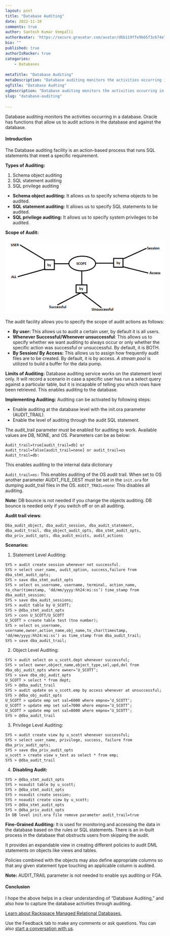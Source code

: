 ```yaml
---
layout: post
title: "Database Auditing"
date: 2022-11-10
comments: true
author: Santosh Kumar Vempalli
authorAvatar: 'https://secure.gravatar.com/avatar/d6b119ffe9b65f3c674e7c7f1570a397'
bio: ""
published: true
authorIsRacker: true
categories:
    - Databases
    
metaTitle: "Database Auditing"
metaDescription: "Database auditing monitors the activities occurring in a database. Oracle has functions that allow us to audit actions in the database and against the database."
ogTitle: "Database Audting"
ogDescription: "Database auditing monitors the activities occurring in a database. Oracle has functions that allow us to audit actions in the database and against the database."
slug: "database-auditing"

---
```

Database auditing monitors the activities occurring in a database. Oracle has functions that allow us to audit actions in the database and against the database. 
<!--more-->

#### Introduction
The Database auditing facility is an action-based process that runs SQL statements that meet a specific requirement.

**Types of Auditing:**

1.	Schema object auditing
2.	SQL statement auditing
3.	SQL privilege auditing
`

- **Schema object auditing:** It allows us to specify schema objects to be audited.
 - **SQL statement auditing:** It allows us to specify SQL statements to be audited.
 - **SQL privilege auditing:** It allows us to specify system privileges to be audited.


**Scope of Audit:**

<img src=Picture1.png title="database-auditing" alt="database auditing" >

The audit facility allows you to specify the scope of audit actions as follows:

- **By user:** This allows us to audit a certain user, by default it is all users.
- **Whenever Successful/Whenever unsuccessful**: This allows us to specify whether we want auditing to always occur or only whether the specific action was successful or unsuccessful. By default, it is BOTH.
- **By Session/ By Access:** This allows us to assign how frequently audit files are to be created. By default, it is by access.
*A stream pool* is utilized to build a buffer for the data pump.

**Limits of Auditing:**
Database auditing service works on the statement level only. It will record a scenario in case a specific user has run a select query against a particular table, but it is incapable of telling you which rows have been retrieved.  This enables auditing to the database.

**Implementing Auditing:** 
Auditing can be activated by following steps:

-	Enable auditing at the database level with the init.ora parameter (AUDIT_TRAIL).
-	Enable the level of auditing through the audit SQL statement.

The audit_trail parameter must be enabled for auditing to work. Available values are DB, NONE, and OS. Parameters can be as below:

```
Audit_trail=true[audit_trail=db] or audit_trail=false[audit_trail=none] or audit_trail=os
Audit_trail=db: 
```

This enables auditing to the internal data dictionary

```Audit_trail=os:``` This enables auditing of the OS audit trail. When set to OS another parameter AUDIT_FILE_DEST must be set in the ```init.ora``` for dumping audit_trail files in the OS.
```AUDIT_TRAIL=none```: This disables all auditing.

**Note:** DB bounce is not needed if you change the objects auditing. DB bounce is needed only if you switch off or on all auditing.

**Audit trail views**:
```
Dba_audit_object, dba_audit_session, dba_audit_statement, dba_audit_trail, dba_object_audit_opts, dba_stmt_audit_opts, dba_priv_audit_opts, dba_audit_exists, audit_actions
```

**Scenarios:**

1. Statement Level Auditing:

```
SYS > audit create session whenever not successful.
SYS > select user_name, audit_option, success,failure from dba_stmt_audit_opts;
SYS > save dba_stmt_audit_opts
SYS > select os_username, username, terminal, action_name, to_char(timestamp, ‘dd/mm/yyyy:hh24:mi:ss’) time_stamp from dba_audit_session;
SYS > save dba_audit_sessions;
SYS > audit table by U_SCOTT;
SYS > @dba_stmt_audit_opts
SYS > conn U_SCOTT/U_SCOTT
U_SCOTT > create table test (tno number);
SYS > select os_username, username,owner,action_name,obj_name,to_char(timestamp, ‘dd/mm/yyyy:hh24:mi:ss’) as time_stamp from dba_audit_trail;
SYS > save dba_audit_trail;
```

2. Object Level Auditing:
```
SYS > audit select on u_scott.dept whenever successful;
SYS > select owner,object_name,object_type,sel,upd,del from dba_obj_audit_opts where owner=’U_SCOTT’;
SYS > save dba_obj_audit_opts
U_SCOTT > select * from dept;
SYS > @dba_audit_trail
SYS > audit update on u_scott.emp by access whenever at unsuccessful;
SYS > @dba_obj_audit_opts
U_SCOTT > update emp set sal=6000 where empno=’U_SCOTT’;
U_SCOTT > update emp set sal=7000 where empno=’U_SCOTT’;
U_SCOTT > update emp set sal=8000 where empno=’U_SCOTT’;
SYS > @dba_audit_trail
```

3.	Privilege Level Auditing:

```
SYS > audit create view by u_scott whenever successful;
SYS > select user_name, privilege, success, failure from dba_priv_audit_opts;
SYS > save dba_priv_audit_opts
u_scott > create view v_test as select * from emp; 
SYS > @dba_audit_trail
```

4. **Disabling Audit:**

```
SYS > @dba_stmt_audit_opts
SYS > noaudit table by u_scott;
SYS > @dba_stmt_audit_opts
SYS > noaudit create session;
SYS > noaudit create view by u_scott;
SYS > @dba_stmt_audit_opts
SYS > @dba_priv_audit_opts
In DB level init.ora file remove parameter audit_trail=true
```
**Fine-Grained Auditing:**
It is used for monitoring and accessing the data in the database based on the rules or SQL statements. There is an in-built process in the database that obstructs users from skipping the audit.

It provides an expandable view in creating different policies to audit DML statements on objects like views and tables.

Policies combined with the objects may also define appropriate columns so that any given statement type touching an applicable column is audited.

**Note:** AUDIT_TRAIL parameter is not needed to enable sys auditing or FGA.


#### Conclusion

  I hope the above helps in a clear understanding of “Database Auditing,” and also how to capture the database activities through auditing. 



<a class="cta purple" id="cta" href="https://www.rackspace.com/data/managed-sql"> Learn about Rackspace Managed Relational Databases.</a>


Use the Feedback tab to make any comments or ask questions. You can also
[start a conversation with us](https://www.rackspace.com/contact).